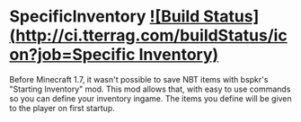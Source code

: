 SpecificInventory [![Build Status](http://ci.tterrag.com/buildStatus/icon?job=Specific Inventory)](http://ci.tterrag.com/job/Specific%20Inventory/)
=================

Before Minecraft 1.7, it wasn't possible to save NBT items with bspkr's "Starting Inventory" mod. This mod allows that, with easy to use commands so you can define your inventory ingame. The items you define will be given to the player on first startup.

